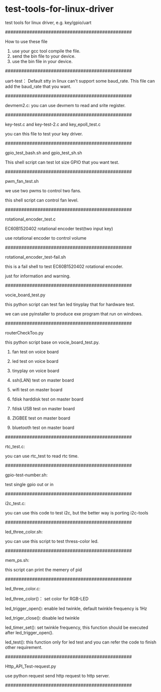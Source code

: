 # test-tools-for-linux-driver
test tools for linux driver, e.g. key/gpio/uart 

###############################################

How to use these file 

1. use your gcc tool compile the file.
2. send the bin file to your device.
3. use the bin file in your device.


###############################################

uart-test：
Default stty in linux can't support some baud_rate.
This file can add the baud_rate that you want.

###############################################

devmem2.c:
you can use devmem to read and srite register.

###############################################

key-test.c and key-test-2.c and key_epoll_test.c

you can this file to test your key driver.

###############################################

gpio_test_bash.sh and gpio_test_sh.sh

This shell script can test lot size GPIO that you want test.

###############################################

pwm_fan_test.sh

we use two pwms to control two fans.
 
this shell script can control fan level.
 
###############################################

rotational_encoder_test.c

EC60B1520402 rotational encoder test(two input key)

use rotational encoder to control volume

###############################################

rotational_encoder_test-fail.sh

this is a fail shell to test EC60B1520402 rotational encoder.

just for information and warning.

###############################################

vocie_board_test.py

this python script can test fan led tinyplay that for hardware test.

we can use pyinstaller to produce exe program that run on windows.

###############################################

routerCheckToo.py

this python script base on vocie_board_test.py.

1. fan test on voice board

2. led test on voice board

3. tinyplay on voice board

4. ssh(LAN) test on master board

5. wifi test on master board

6. fdisk harddisk test on master board

7. fdisk USB test on master board

8. ZIGBEE test on master board

9. bluetooth test on master board

###############################################

rtc_test.c:

you can use rtc_test to read rtc time.

###############################################

gpio-test-number.sh:

test single gpio out or in

###############################################

i2c_test.c:

you can use this code to test i2c, but the better way is porting i2c-tools

###############################################

led_three_color.sh:

you can use this script to test thress-color led.

###############################################

mem_ps.sh:

this script can print the memery of pid

###############################################

led_three_color.c:

led_three_color()：
	set color for RGB-LED

led_trigger_open():
	enable led twinkle, default twinkle frequency is 1Hz

led_triger_close():
	disable led twinkle

led_timer_set():
	set twinkle frequency, this function should be executed after led_trigger_open().

led_test():
	this function only for led test and you can refer the code to finish other requirement.

###############################################

Http_API_Test-request.py

use python request send http request to http server.

###############################################







